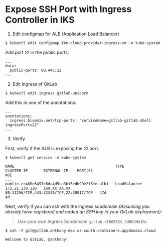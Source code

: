 # Expose SSH Port with Ingress Controller in IKS

1. Edit configmap for ALB (Application Load Balancer)

```
$ kubectl edit configmap ibm-cloud-provider-ingress-cm -n kube-system
```

Add port `22` in the public ports:

```
...
data:
  public-ports: 80;443;22
...
```

2. Edit Ingress of GitLab

```
$ kubectl edit ingress gitlab-unicorn
```

Add this in one of the annotations:

```
...
annotations:
  ingress.bluemix.net/tcp-ports: "serviceName=gitlab-gitlab-shell ingressPort=22"
...
```

3. Verify

First, verify if the ALB is exposing the `22` port.

```
$ kubectl get service -n kube-system

NAME                                             TYPE           CLUSTER-IP       EXTERNAL-IP    PORT(S)                                   AGE
...
public-cr486e6497c6da4d5ca3b15edb99e216fe-alb1   LoadBalancer   172.21.130.120   169.XX.XX.XX   80:31256/TCP,443:32340/TCP,22:30917/TCP   47d                        4d
```

Next, verify if you can ssh with the ingress subdomain _(Assuming you already have registered and added an SSH key in your GitLab deployment)_:
> Use your own Ingress Subdomain `gitlab.<INGRESS_SUBDOMAIN>`

```
$ ssh -T git@gitlab.anthony-dev.us-south.containers.appdomain.cloud

Welcome to GitLab, @anthony!
```